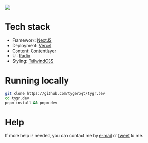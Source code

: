 ![](https://i.imgur.com/39gT3q3.png)

# Tech stack

* Framework: [NextJS](https://nextjs.org/)
* Deployment: [Vercel](https://vercel.com/)
* Content: [Contentlayer](https://www.contentlayer.dev/)
* UI: [Radix](https://www.radix-ui.com/)
* Styling: [TailwindCSS](https://tailwindcss.com/)  

# Running locally

```bash
git clone https://github.com/tygerxqt/tygr.dev
cd tygr.dev
pnpm install && pnpm dev
```

# Help

If more help is needed, you can contact me by [e-mail](mailto:tygerxqt@nordstud.io) or [tweet](https://twitter.com/intent/tweet?text=%40tygerxqt) to me.

